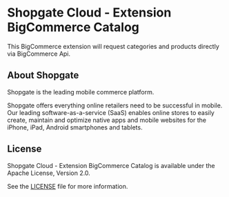 # Shopgate Cloud - Extension BigCommerce Catalog

This BigCommerce extension will request categories and products directly via BigCommerce Api.

## About Shopgate

Shopgate is the leading mobile commerce platform.

Shopgate offers everything online retailers need to be successful in mobile. Our leading
software-as-a-service (SaaS) enables online stores to easily create, maintain and optimize native
apps and mobile websites for the iPhone, iPad, Android smartphones and tablets.

## License

Shopgate Cloud - Extension BigCommerce Catalog is available under the Apache License, Version 2.0.

See the [LICENSE](./LICENSE.md) file for more information.
